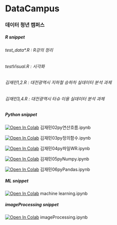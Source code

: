 # DataCampus


### 데이터 청년 캠퍼스 


##### R snippet
###### test_data*.R : R강의 정리

###### testVisual.R : 시각화

###### 김재민1,2.R : 대전광역시 지하철 승하차 실데이터 분석 과제
###### 김재민3,4.R : 대전광역시 타슈 이용 실데이터 분석 과제


##### Python snippet
[![Open In Colab](https://colab.research.google.com/assets/colab-badge.svg)](https://colab.research.google.com/github/cyberjam/DataCampus/blob/master/김재민02py연산흐름.ipynb) 김재민02py연산흐름.ipynb 

[![Open In Colab](https://colab.research.google.com/assets/colab-badge.svg)](https://colab.research.google.com/github/cyberjam/DataCampus/blob/master/김재민03py정의함수.ipynb) 김재민03py정의함수.ipynb 


[![Open In Colab](https://colab.research.google.com/assets/colab-badge.svg)](https://colab.research.google.com/github/cyberjam/DataCampus/blob/master/김재민04py파일WR.ipynb) 김재민04py파일WR.ipynb 


[![Open In Colab](https://colab.research.google.com/assets/colab-badge.svg)](https://colab.research.google.com/github/cyberjam/DataCampus/blob/master/김재민05pyNumpy.ipynb) 김재민05pyNumpy.ipynb 


[![Open In Colab](https://colab.research.google.com/assets/colab-badge.svg)](https://colab.research.google.com/github/cyberjam/DataCampus/blob/master/김재민06pyPandas.ipynb) 김재민06pyPandas.ipynb 



##### ML snippet 

[![Open In Colab](https://colab.research.google.com/assets/colab-badge.svg)](https://colab.research.google.com/github/cyberjam/DataCampus/blob/master/machine%20learning.ipynb) machine learning.ipynb 


##### imageProcessing snippet 

[![Open In Colab](https://colab.research.google.com/assets/colab-badge.svg)](https://colab.research.google.com/github/cyberjam/DataCampus/blob/master/imageProcessing.ipynb) imageProcessing.ipynb 

